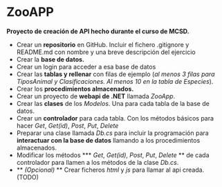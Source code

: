 # ZooAPP
**Proyecto de creación de API  hecho durante el curso de MCSD.**

* Crear un **repositorio** en GitHub. Incluir el fichero .gitignore y README.md con nombre y una breve descripción del ejercicio
* Crear la **base de datos.**
* Crear un login para acceder a esa base de datos
* Crear las **tablas y rellenar** con filas de ejemplo (*al menos 3 filas para TiposAnimal y Clasificaciones. Al menos 10 en la tabla de Especies*).
* Crear los **procedimientos almacenados.**
* Crear un proyecto de **webapi de .NET** llamada *ZooApp*.
* Crear las **clases** de los *Modelos*. Una para cada tabla de la base de datos.
* Crear un **controlador** para cada tabla. Con los métodos básicos para hacer *Get*, *Get(id)*, *Post*, *Put*, *Delete*
* Preparar una clase llamada *Db.cs* para incluir la programación para **interactuar con la base de datos** llamando a los procedimientos almacenados.
* Modificar los métodos *** *Get*, *Get(id)*, *Post*, *Put*, *Delete* ** de cada controlador para llamen a los métodos de la clase *Db.cs*.
* ** *(Opcional)* ** Crear ficheros *html* y *js* para llamar al api creada. (TODO)
